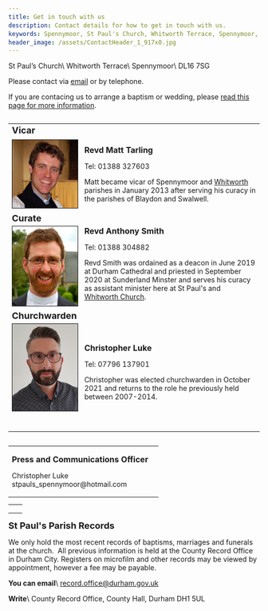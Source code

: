 ```yaml
---
title: Get in touch with us
description: Contact details for how to get in touch with us.
keywords: Spennymoor, St Paul's Church, Whitworth Terrace, Spennymoor, DL16 7SG, Contact us, find us, St Paul's Church Spennymoor, parish registers
header_image: /assets/ContactHeader_1_917x0.jpg
---
```

St Paul’s Church\\
Whitworth Terrace\\
Spennymoor\\
DL16 7SG

Please contact via <a target="_self" href="mailto:stpaulspennymoor@gmail.com">email</a> or by telephone.

If you are contacing us to arrange a baptism or wedding, please <a href="/baptisms-weddings/" target="_self">read this page for more information</a>.

<table width="100%" align="left" cellpadding="4" cellspacing="4"><tbody><tr><td><strong style="font-size: large;">Vicar</strong></td><td></td></tr><tr><td><img src="/assets/RevdMattTarling.jpg" alt="Revd Matt Tarling" width="134" height="136" border="1" align="left"></td><td><p><strong><span style="font-size: medium;">Revd Matt Tarling</span></strong></p><p>Tel: 01388 327603</p><p>Matt became vicar of Spennymoor and <a href="https://www.achurchnearyou.com/church/13568" target="_blank">Whitworth</a> parishes in January 2013 after serving his curacy in the parishes of Blaydon and Swalwell.</p></td></tr><tr><td><font size="4"><b>Curate</b></font></td><td><p></p></td></tr><tr><td><img src="/assets/RevdAnthonySmith.png" width="134" height="159" border="1" alt="<empty>"/></td><td><strong><span style="font-size: medium;">Revd Anthony Smith</span></strong><p>Tel: 01388 304882</p><p>Revd Smith was ordained as a deacon in June 2019 at Durham Cathedral and priested in September 2020 at Sunderland Minster and serves his curacy as assistant minister here at St Paul's and <a href="https://www.achurchnearyou.com/church/13568" target="_blank">Whitworth Church</a>.</p></td></tr><tr><td><span style="font-size: large;"><strong>Churchwarden</strong></span></td><td></td></tr><tr><td><img src="/assets/CL churchwarden.png" width="134" height="174" border="1" alt="<empty>"/><br><p></p></td><td><p><span style="font-size: medium;"><strong>Christopher Luke</strong></span></p><p>Tel: 07796 137901</p><p>Christopher was elected churchwarden in October 2021 and returns to the role he previously held between 2007-2014.</p></td></tr><tr><td><p></p></td></tr></tbody></table><p></p><p></p><p></p><p></p><table width="100%" align="left" cellpadding="1" cellspacing="1"><tbody><tr><td><p><strong><span style="font-size: medium;">Press and Communications Officer</span></strong></p><p>Christopher Luke<br>stpauls_spennymoor@hotmail.com</p><p></p><p></p></td><td><p></p></td></tr></tbody></table><p></p><p></p><p></p><p></p><p></p><p></p><p></p><p></p><p></p><p></p><p></p><p></p><p></p><p><span style="color: #000000"><strong><br></strong></span></p><p></p><p></p><p></p><p></p><p></p><p></p><p></p><p></p><p></p><p></p><p></p><p></p><table width="200" cellpadding="1" cellspacing="1"><tbody><tr><td></td><td></td></tr><tr><td></td><td></td></tr><tr><td></td><td></td></tr></tbody></table>

<span style="font-size: large"><strong>St Paul's Parish Records&#160;</strong></span>

We only hold the most recent records of baptisms, marriages and funerals at the church.&#160; All previous information is held at the County Record Office in Durham City. Registers on microfilm and other records may be viewed by appointment, however a fee may be payable.

<strong>You can email</strong>\\
<span class="editor_default">record.office@durham.gov.uk</span>

<strong>Write</strong>\\
County Record Office, County Hall, Durham DH1 5UL

